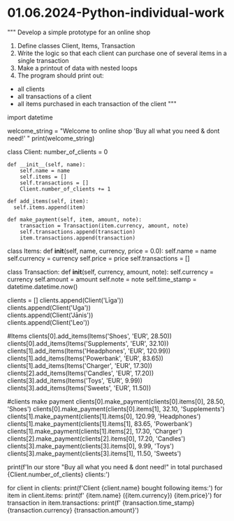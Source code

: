 # 01.06.2024-Python-individual-work


"""
Develop a simple prototype for an online shop
1. Define classes Client, Items, Transaction
2. Write the logic so that each client can purchase one of several items in a single transaction
3. Make a printout of data with nested loops
4. The program should print out:
- all clients
- all transactions of a client
- all items purchased in each transaction of the client
"""

import datetime

welcome_string = "Welcome to online shop 'Buy all what you need & dont need!' "
print(welcome_string)

class Client:
    number_of_clients = 0

    def __init__(self, name): 
        self.name = name
        self.items = [] 
        self.transactions = []
        Client.number_of_clients += 1

    def add_items(self, item): 
      self.items.append(item)

    def make_payment(self, item, amount, note):
        transaction = Transaction(item.currency, amount, note)
        self.transactions.append(transaction)
        item.transactions.append(transaction)


class Items:
    def __init__(self, name, currency, price = 0.0):
      self.name = name
      self.currency  = currency 
      self.price = price
      self.transactions = []
   

class Transaction:
    def __init__(self, currency, amount, note):
      self.currency = currency 
      self.amount = amount
      self.note = note 
      self.time_stamp = datetime.datetime.now() 


clients = []
clients.append(Client('Līga'))  
clients.append(Client('Uga'))   
clients.append(Client('Jānis'))  
clients.append(Client('Leo'))   

#Items 
clients[0].add_items(Items('Shoes', 'EUR', 28.50)) 
clients[0].add_items(Items('Supplements', 'EUR', 32.10)) 
clients[1].add_items(Items('Headphones', 'EUR', 120.99)) 
clients[1].add_items(Items('Powerbank', 'EUR', 83.65)) 
clients[1].add_items(Items('Charger', 'EUR', 17.30)) 
clients[2].add_items(Items('Candles', 'EUR', 17.20)) 
clients[3].add_items(Items('Toys', 'EUR', 9.99)) 
clients[3].add_items(Items('Sweets', 'EUR', 11.50)) 


#clients make payment
clients[0].make_payment(clients[0].items[0], 28.50, 'Shoes')
clients[0].make_payment(clients[0].items[1], 32.10, 'Supplements')
clients[1].make_payment(clients[1].items[0], 120.99, 'Headphones')
clients[1].make_payment(clients[1].items[1], 83.65, 'Powerbank')
clients[1].make_payment(clients[1].items[2], 17.30, 'Charger')
clients[2].make_payment(clients[2].items[0], 17.20, 'Candles')
clients[3].make_payment(clients[3].items[0], 9.99, 'Toys')
clients[3].make_payment(clients[3].items[1], 11.50, 'Sweets')

print(f'In our store "Buy all what you need & dont need!" in total purchased {Client.number_of_clients} clients:')

for client in clients: 
  print(f'Client {client.name} bought following items:')
  for item in client.items:
    print(f'    {item.name} ({item.currency}) {item.price}')
    for transaction in item.transactions:
      print(f'    {transaction.time_stamp} {transaction.currency} {transaction.amount}')
